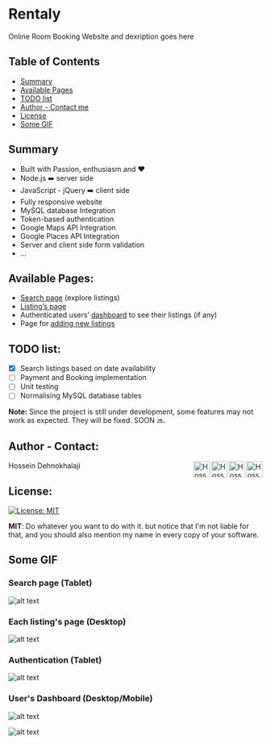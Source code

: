 # Rentaly

Online Room Booking Website and dexription goes here

Table of Contents
--

- [Summary](#summary)
- [Available Pages](#available-pages)
- [TODO list](#todo-list)
- [Author - Contact me](#author---contact)
- [License](#license)
- [Some GIF](#some-gif)

## Summary
* Built with Passion, enthusiasm and ❤️
* Node.js ➡️ server side
* JavaScript - jQuery ➡️ client side
* Fully responsive website 
* MySQL database Integration
* Token-based authentication
* Google Maps API Integration
* Google Places API Integration
* Server and client side form validation
* …



## Available Pages:
* [Search page](https://rentaly.herokuapp.com) (explore listings)
* [Listing’s page](https://rentaly.herokuapp.com/rooms/10)
* Authenticated users’ [dashboard](https://rentaly.herokuapp.com/dashboard) to see their listings (if any)
* Page for [adding new listings](https://rentaly.herokuapp.com/edit/new-listing)



## TODO list:
- [x] Search listings based on date availability
- [ ] Payment and Booking implementation
- [ ] Unit testing
- [ ] Normalising MySQL database tables

**Note:** Since the project is still under development, some features may not work as expected. They will be fixed. SOON 🔜.


## Author - Contact:
Hossein Dehnokhalaji
<a href="https://www.facebook.com/iamhosseindhv"><img src="https://github.com/iamhosseindhv/Rentaly/blob/master/Gifs/facebook.png" alt="Hossein Dehnokhalaji Linkedin profile" align="right" width="32" height="32"/></a>
<a href="https://www.instagram.com/iamhosseindhv"><img src="https://github.com/iamhosseindhv/Rentaly/blob/master/Gifs/instagram.png" alt="Hossein Dehnokhalaji Linkedin profile" align="right" width="32" height="32"/></a>
<a href="https://www.linkedin.com/in/iamhosseindhv"><img src="https://github.com/iamhosseindhv/Rentaly/blob/master/Gifs/linkedin.png" alt="Hossein Dehnokhalaji Linkedin profile" align="right" width="32" height="32"/></a>
<a href="mailto:hossein.dehnavi98@yahoo.com"><img src="https://github.com/iamhosseindhv/Rentaly/blob/master/Gifs/contact.png" alt="Hossein Dehnokhalaji email address" align="right" width="32" height="32"/></a>

## License: 
[![License: MIT](https://img.shields.io/badge/License-MIT-yellow.svg)](https://opensource.org/licenses/MIT)

**MIT**: Do whatever you want to do with it. but notice that I'm not liable for that, and you should also mention my name in every copy of your software.


## Some GIF
### Search page (Tablet)
![alt text](https://github.com/iamhosseindhv/NodeWeb/blob/master/Gifs/search-tablet.gif "Search page on Tablet")


### Each listing's page (Desktop)
![alt text](https://github.com/iamhosseindhv/NodeWeb/blob/master/Gifs/rooms-desktop.gif "Rooms page on Desktop")


### Authentication (Tablet)
![alt text](https://github.com/iamhosseindhv/NodeWeb/blob/master/Gifs/login-tablet.gif "Login page on Tablet")


### User's Dashboard (Desktop/Mobile)
![alt text](https://github.com/iamhosseindhv/NodeWeb/blob/master/Gifs/dashboard-desktop.gif "Dashboard page on Desktop")


![alt text](https://github.com/iamhosseindhv/NodeWeb/blob/master/Gifs/dashboard-tablet.gif "Dashboard page on Tablet")
